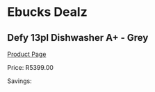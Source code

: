 
# Ebucks Dealz
## Defy 13pl Dishwasher A+ - Grey
[Product Page](https://www.ebucks.com/web/shop/productSelected.do?prodId=1237737553&catId=704983786)

Price: R5399.00

Savings: 


	